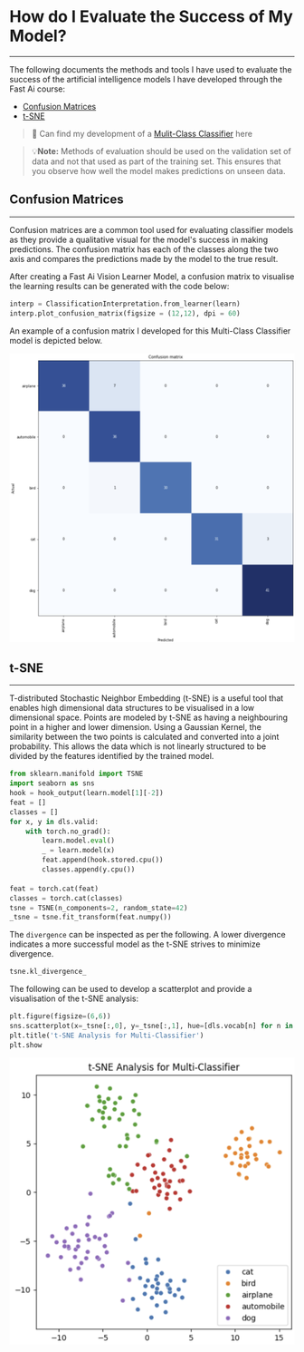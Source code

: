 # How do I Evaluate the Success of My Model? 
---

The following documents the methods and tools I have used to evaluate the success of the artificial intelligence models I have developed through the Fast Ai course:
- [Confusion Matrices](#confusion)
- [t-SNE](#tsne)

>🔗 Can find my development of a [Mulit-Class Classifier](/posts/2025-04-12-Mulit-Class_Classifier.md) here

>💡**Note:** Methods of evaluation should be used on the validation set of data and not that used as part of the training set. This ensures that you observe how well the model makes predictions on unseen data. 
<a id='confusion'>

## Confusion Matrices 
---
Confusion matrices are a common tool used for evaluating classifier models as they provide a qualitative visual for the model's success in making predictions. The confusion matrix has each of the classes along the two axis and compares the predictions made by the model to the true result. 

After creating a Fast Ai Vision Learner Model, a confusion matrix to visualise the learning results can be generated with the code below:

```python
interp = ClassificationInterpretation.from_learner(learn)
interp.plot_confusion_matrix(figsize = (12,12), dpi = 60)
```

An example of a confusion matrix I developed for this Multi-Class Classifier model is depicted below. 
<p align = 'center'>
<img src = '/images/confusion.png'>
</p>
<a id='t-SNE'>
  
## t-SNE 
---
T-distributed Stochastic Neighbor Embedding (t-SNE) is a useful tool that enables high dimensional data structures to be visualised in a low dimensional space. Points are modeled by t-SNE as having a neighbouring point in a higher and lower dimension. Using a Gaussian Kernel, the similarity between the two points is calculated and converted into a joint probability. This allows the data which is not linearly structured to be divided by the features identified by the trained model.

```python
from sklearn.manifold import TSNE
import seaborn as sns
hook = hook_output(learn.model[1][-2])
feat = []
classes = []
for x, y in dls.valid:
    with torch.no_grad():
        learn.model.eval()
        _ = learn.model(x)
        feat.append(hook.stored.cpu())
        classes.append(y.cpu())

feat = torch.cat(feat)
classes = torch.cat(classes)
tsne = TSNE(n_components=2, random_state=42)
_tsne = tsne.fit_transform(feat.numpy())
```
The `divergence` can be inspected as per the following. A lower divergence indicates a more successful model as the t-SNE strives to minimize divergence. 
```python
tsne.kl_divergence_
```
The following can be used to develop a scatterplot and provide a visualisation of the t-SNE analysis:
```python
plt.figure(figsize=(6,6))
sns.scatterplot(x=_tsne[:,0], y=_tsne[:,1], hue=[dls.vocab[n] for n in classes])
plt.title('t-SNE Analysis for Multi-Classifier')
plt.show
```
<img src = '/images/tsne.png'>
